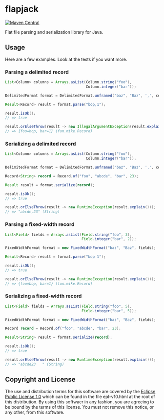 # flapjack

[![Maven Central](https://img.shields.io/maven-central/v/fun.mike/flapjack-alpha.svg)](http://search.maven.org/#search%7Cgav%7C1%7Cg%3A%22fun.mike%22%20AND%20a%3A%22flapjack-alpha%22)

Flat file parsing and serialization library for Java.

## Usage

Here are a few examples. Look at the tests if you want more.

### Parsing a delimited record

```java
List<Column> columns = Arrays.asList(Column.string("foo"),
                                     Column.integer("bar"));

DelimitedFormat format = DelimitedFormat.unframed("baz", "Baz", ',', columns);

Result<Record> result = format.parse("bop,1");

result.isOk();
// => true

result.orElseThrow(result -> new IllegalArgumentException(result.explain()));
// => {foo=bop, bar=1} (fun.mike.Record)
```

### Serializing a delimited record

```java
List<Column> columns = Arrays.asList(Column.string("foo"),
                                     Column.integer("bar"));

DelimitedFormat format = DelimitedFormat.unframed("baz", "Baz", ',', columns);

Record<String> record = Record.of("foo", "abcde", "bar", 23);

Result result = format.serialize(record);

result.isOk();
// => true

result.orElseThrow(result -> new RuntimeException(result.explain()));
// => "abcde,23" (String)
```

### Parsing a fixed-width record

```java
List<Field> fields = Arrays.asList(Field.string("foo", 3),
                                   Field.integer("bar", 2));

FixedWidthFormat format = new FixedWidthFormat("baz", "Baz", fields);

Result<Record> result = format.parse("bop 1");

result.isOk();
// => true

result.orElseThrow(result -> new RuntimeException(result.explain()));
// => {foo=bop, bar=1} (fun.mike.Record)
```

### Serializing a fixed-width record

```java
List<Field> fields = Arrays.asList(Field.string("foo", 5),
                                   Field.integer("bar", 5));

FixedWidthFormat format = new FixedWidthFormat("baz", "Baz", fields);

Record record = Record.of("foo", "abcde", "bar", 23);

Result<String> result = format.serialize(record);

result.isOk();
// => true

result.orElseThrow(result -> new RuntimeException(result.explain()));
// => "abcde23   " (String)
```

## Copyright and License

The use and distribution terms for this software are covered by the
[Eclipse Public License 1.0] which can be found in the file
epl-v10.html at the root of this distribution. By using this softwaer
in any fashion, you are agreeing to be bound by the terms of this
license. You must not remove this notice, or any other, from this
software.

[Eclipse Public License 1.0]: http://opensource.org/licenses/eclipse-1.0.php
